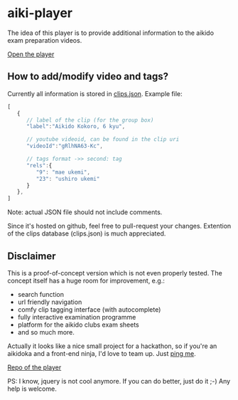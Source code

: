 # aiki-player
The idea of this player is to provide additional information to the aikido exam preparation videos.

[Open the player](https://anick107.github.io/aiki-player/docs/aiki-player.html)

## How to add/modify video and tags?
Currently all information is stored in [clips.json](https://github.com/anick107/aiki-player/blob/master/docs/clips.json). Example file:
```javascript
[  
   {  
      // label of the clip (for the group box)
      "label":"Aikido Kokoro, 6 kyu", 

      // youtube videoid, can be found in the clip uri
      "videoId":"gRlhNA63-Kc",

      // tags format ->> second: tag
      "rels":{ 
         "9": "mae ukemi",
         "23": "ushiro ukemi"
      }
   },
]
```
Note: actual JSON file should not include comments.

Since it's hosted on github, feel free to pull-request your changes. Extention of the clips database (clips.json) is much appreciated.


## Disclaimer

This is a proof-of-concept version which is not even properly tested. The concept itself has a huge room for improvement, e.g.:
 * search function
 * url friendly navigation
 * comfy clip tagging interface (with autocomplete)
 * fully interactive examination programme
 * platform for the aikido clubs exam sheets
 * and so much more.

Actually it looks like a nice small project for a hackathon, so if you're an aikidoka and a front-end ninja, I'd love to team up. Just [ping me](mailto:nick.asmolovsky@gmail.com).

[Repo of the player](https://github.com/anick107/aiki-player)

PS: I know, jquery is not cool anymore. If you can do better, just do it ;-) Any help is welcome.
